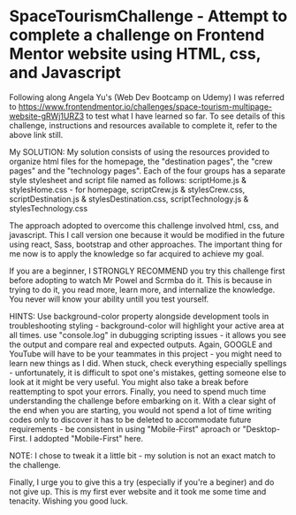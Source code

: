 # SpaceTourismChallenge - Attempt to complete a challenge on Frontend Mentor website using HTML, css, and Javascript
Following along Angela Yu's (Web Dev Bootcamp on Udemy) I was referred to https://www.frontendmentor.io/challenges/space-tourism-multipage-website-gRWj1URZ3 to test what I have learned so far.
To see details of this challenge, instructions and resources available to complete it, refer to the above link still.

My SOLUTION:
My solution consists of using the resources provided to organize html files for the homepage, the "destination pages", the "crew pages" and the "technology pages".
Each of the four groups has a separate style stylesheet and script file named as follows: 
scriptHome.js & stylesHome.css - for homepage,
scriptCrew.js & stylesCrew.css,
scriptDestination.js & stylesDestination.css,
scriptTechnology.js & stylesTechnology.css

The approach adopted to overcome this challenge involved html, css, and javascript. This I call version one because it would be modified in the future using react, Sass, bootstrap and other approaches. 
The important thing for me now is to apply the knowledge so far acquired to achieve my goal.

If you are a beginner, I STRONGLY RECOMMEND you try this challenge first before adopting to watch Mr Powel and Scrmba do it. This is because in trying to do it, you read more,
learn more, and internalize the knowledge. You never will know your ability untill you test yourself.

HINTS:
Use background-color property alongside development tools in troubleshooting styling - background-color will highlight your active area at all times.
use "console.log" in dubugging scripting issues - it allows you see the output and compare real and expected outputs. 
Again, GOOGLE and YouTube will have to be your teammates in this project - you might need to learn new things as I did.
When stuck, check everything especially spellings - unfortunately, it is difficult to spot one's mistakes, getting someone else to look at it might be very useful.
You might also take a break before reattempting to spot your errors.
Finally, you need to spend much time understanding the challenge before embarking on it. With a clear sight of the end when you are starting, you would not spend
a lot of time writing codes only to discover it has to be deleted to accommodate future requirements - be consistent in using "Mobile-First" aproach or "Desktop-First.
I addopted "Mobile-First" here.

NOTE:
I chose to tweak it a little bit - my solution is not an exact match to the challenge.

Finally,
I urge you to give this a try (especially if you're a beginer) and do not give up. This is my first ever website and it took me some time and tenacity.
Wishing you good luck.
